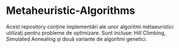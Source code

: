 # Metaheuristic-Algorithms
Acest repository conține implementări ale unor algoritmi metaeuristici utilizați pentru probleme de optimizare. Sunt incluse: Hill Climbing, Simulated Annealing și două variante de algoritmi genetici.
